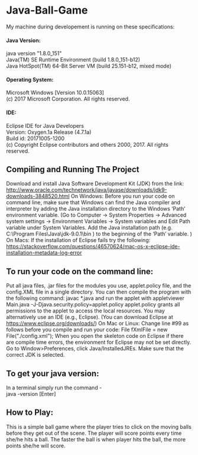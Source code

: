 # Java-Ball-Game
My machine during developement is running on these specifications:

#### Java Version:

java version "1.8.0_151" <br />
Java(TM) SE Runtime Environment (build 1.8.0_151-b12) <br />
Java HotSpot(TM) 64-Bit Server VM (build 25.151-b12, mixed mode) <br />

#### Operating System:

Microsoft Windows [Version 10.0.15063] <br />
(c) 2017 Microsoft Corporation. All rights reserved. <br />

#### IDE:

Eclipse IDE for Java Developers <br />
Version: Oxygen.1a Release (4.7.1a) <br />
Build id: 20171005-1200 <br />
(c) Copyright Eclipse contributors and others 2000, 2017.  All rights reserved.

## Compiling and Running The Project
Download and install Java Software Development Kit (JDK) from the link:
http://www.oracle.com/technetwork/java/javase/downloads/jdk9-downloads-3848520.html
On Windows: Before you run your code on command line, make sure that Windows can find the Java
compiler and interpreter by adding the Java installation directory to the Windows ‘Path’ environment
variable.
(Go to Computer -> System Properties -> Advanced system settings -> Environment Variables -> System
variables and Edit Path variable under System Variables. Add the Java installation path (e.g. C:\Program
Files\Java\jdk-9.0.1\bin ) to the beginning of the ‘Path’ variable. )
On Macs: If the installation of Eclipse fails try the following:
https://stackoverflow.com/questions/46570624/mac-os-x-eclipse-ide-installation-metadata-log-error

## To run your code on the command line:
Put all java files, .jar files for the modules you use, applet.policy file, and the config.XML file in
a single directory. You can then compile the program with the following command:
 javac *.java
and run the applet with
 appletviewer Main.java -J-Djava.security.policy=applet.policy
applet.policy grants all permissions to the applet to access the local resources.
You may alternatively use an IDE (e.g., Eclipse). (You can download Eclipse at https://www.eclipse.org/downloads/)
On Mac or Linux: Change line #99 as follows before you compile and run your code:
 File fXmlFile = new File("./config.xml");
When you open the skeleton code on Eclipse if there are compile time errors, the environment for
Eclipse may not be set directly. Go to Window>Preferences, click Java/InstalledJREs. Make sure that the
correct JDK is selected.

## To get your java version:
In a terminal simply run the command - <br />
java -version [Enter] <br />

## How to Play:
This is a simple ball game where the player tries to click on the moving balls before they get out of the scene. The player will score points every time she/he hits a ball. The faster the ball is when player hits the ball, the more points she/he will score.
